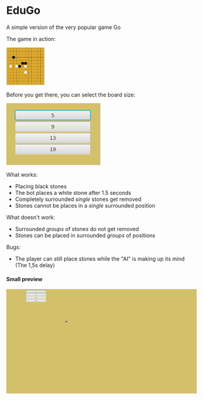 <h1>EduGo</h1>
<p>A simple version of the very popular game Go</p>

<p>The game in action:</p>
<img src="./images/Game.png" style="height: 100px"/>

<p>Before you get there, you can select the board size:</p>
<img src="./images/BoardSelection.png" /><br/>

<p>
  What works:
  <ul>
    <li> Placing black stones </li>
    <li> The bot places a white stone after 1.5 seconds </li>
    <li> Completely surrounded <i>single</i> stones get removed </li>
    <li> Stones cannot be places in a <i>single</i> surrounded position </li>
  </ul>
</p>

<p>
  What doesn't work:
  <ul>
    <li> Surrounded <i>groups</i> of stones do not get removed</li>
    <li> Stones can be placed in surrounded <i>groups</i> of positions</li>
  </ul>
</p>

<p>
  Bugs:
  <ul>
    <li> The player can still place stones while the "AI" is making up its mind (The 1,5s delay)</li>
  </ul>
</p>

<h4> Small preview </h4>
<img src="./images/letsplay.gif"/>

